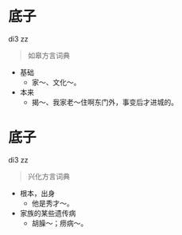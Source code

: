 # 底子
di3 zz
> 如皋方言词典
- 基础
  - 家～、文化～。
- 本来
  - 揭～、我家老～住啊东门外，事变后才进城的。

# 底子
di3 zz
> 兴化方言词典
- 根本，出身
  - 他是秀才～。
- 家族的某些遗传病
  - 胡臊～；痨病～。
